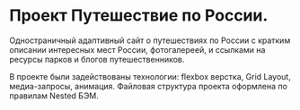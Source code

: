 # Проект Путешествие по России.

Одностраничный адаптивный сайт о путешествиях по России с кратким описании интересных мест России, фотогалереей, и ссылками на ресурсы парков и блогов путешественников. 

В проекте были задействованы технологии: flexbox верстка, Grid Layout, медиа-запросы, анимация. Файловая структура проекта оформлена по правилам Nested БЭМ.



